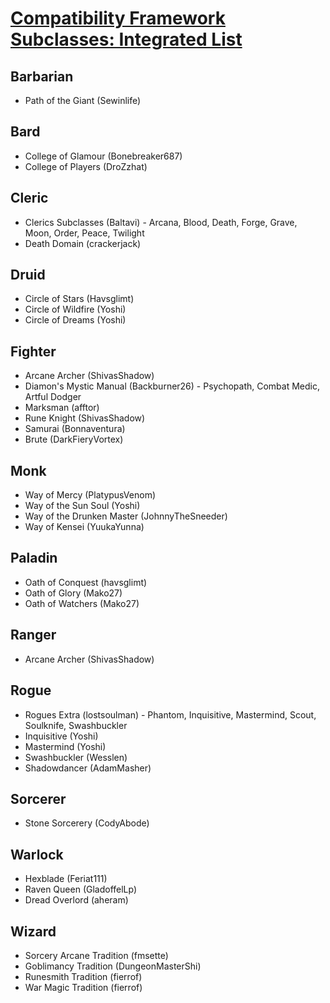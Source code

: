 # [Compatibility Framework Subclasses: Integrated List](CommunityLibrary\Mods\CommunityLibrary\ScriptExtender\CompatibilityFrameworkConfig.json)

## Barbarian
* Path of the Giant (Sewinlife)

## Bard
* College of Glamour (Bonebreaker687)
* College of Players (DroZzhat)

## Cleric
* Clerics Subclasses (Baltavi) - Arcana, Blood, Death, Forge, Grave, Moon, Order, Peace, Twilight
* Death Domain (crackerjack)

## Druid
* Circle of Stars (Havsglimt)
* Circle of Wildfire (Yoshi)
* Circle of Dreams (Yoshi)

## Fighter
* Arcane Archer (ShivasShadow)
* Diamon's Mystic Manual (Backburner26) - Psychopath, Combat Medic, Artful Dodger
* Marksman (afftor)
* Rune Knight (ShivasShadow)
* Samurai (Bonnaventura)
* Brute (DarkFieryVortex)

## Monk
* Way of Mercy (PlatypusVenom)
* Way of the Sun Soul (Yoshi)
* Way of the Drunken Master (JohnnyTheSneeder)
* Way of Kensei (YuukaYunna)

## Paladin
* Oath of Conquest (havsglimt)
* Oath of Glory (Mako27)
* Oath of Watchers (Mako27)

## Ranger
* Arcane Archer (ShivasShadow)

## Rogue
* Rogues Extra (lostsoulman) - Phantom, Inquisitive, Mastermind, Scout, Soulknife, Swashbuckler
* Inquisitive (Yoshi)
* Mastermind (Yoshi)
* Swashbuckler (Wesslen)
* Shadowdancer (AdamMasher)

## Sorcerer
* Stone Sorcerery (CodyAbode)

## Warlock
* Hexblade (Feriat111)
* Raven Queen (GladoffelLp)
* Dread Overlord (aheram)

## Wizard
* Sorcery Arcane Tradition (fmsette)
* Goblimancy Tradition (DungeonMasterShi)
* Runesmith Tradition (fierrof)
* War Magic Tradition (fierrof)